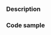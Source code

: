 <!--

We would love for you to contribute to Milligram and help us make this even better! Start reading this [document](contributing.md) to see it is not difficult as you might have imagined.

Submit a Pull Request
==============================
To submit a new feature, make sure that changes are done to the source code. [Follow our style guide](contributing.md#style-guide) and do not forget the tests and attach the link [Codepen](http://codepen.io/) along with the description.

Try to solve a problem for each pull request, this increases the chances of acceptance. When in doubt, open a [new issue](contributing.md#open-an-issue) so we can answer you. Look existing issues for ideas or to see if a similar issue has already been submitted.

1. Fork the Github repo: `git clone https://github.com/milligram/milligram.git`
1. Create a new branch: `git checkout -b issuenumber-feature-name`
1. Commit your changes: `git commit -m 'issuenumber-feature-name'`
1. Push to the branch: `git push origin my-feature-name`
1. Submit a pull request!

*Note: For issues relating to the site, please use the [milligram.github.io](https://github.com/milligram/milligram.github.io)*

Code of Conduct
==============================
Help us keep Milligram open and inclusive. Please read and follow our thoughts on [Code of Conduct](http://confcodeofconduct.com/).

License
==============================
By contributing your code, you agree to license your contribution under the [MIT license](../license).

-->

### Description

<!-- Are you fixing a bug? Implementing a new feature? Updating the documentation? Describe here something about your changes. Don't forget to add the link to the open issue, or to other pull request related. -->

### Code sample

<!-- Provide code samples on [Codepen](http://codepen.io/). -->
